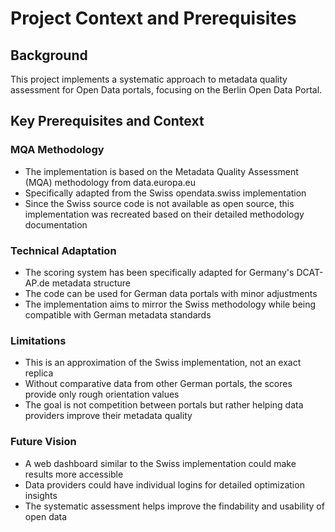 # Project Context and Prerequisites

## Background
This project implements a systematic approach to metadata quality assessment for Open Data portals, focusing on the Berlin Open Data Portal.

## Key Prerequisites and Context

### MQA Methodology
- The implementation is based on the Metadata Quality Assessment (MQA) methodology from data.europa.eu
- Specifically adapted from the Swiss opendata.swiss implementation
- Since the Swiss source code is not available as open source, this implementation was recreated based on their detailed methodology documentation

### Technical Adaptation
- The scoring system has been specifically adapted for Germany's DCAT-AP.de metadata structure
- The code can be used for German data portals with minor adjustments
- The implementation aims to mirror the Swiss methodology while being compatible with German metadata standards

### Limitations
- This is an approximation of the Swiss implementation, not an exact replica
- Without comparative data from other German portals, the scores provide only rough orientation values
- The goal is not competition between portals but rather helping data providers improve their metadata quality

### Future Vision
- A web dashboard similar to the Swiss implementation could make results more accessible
- Data providers could have individual logins for detailed optimization insights
- The systematic assessment helps improve the findability and usability of open data